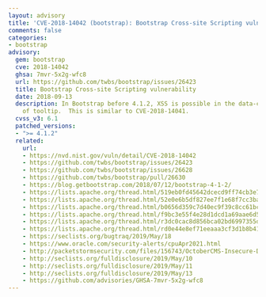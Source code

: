 ```yaml
---
layout: advisory
title: 'CVE-2018-14042 (bootstrap): Bootstrap Cross-site Scripting vulnerability'
comments: false
categories:
- bootstrap
advisory:
  gem: bootstrap
  cve: 2018-14042
  ghsa: 7mvr-5x2g-wfc8
  url: https://github.com/twbs/bootstrap/issues/26423
  title: Bootstrap Cross-site Scripting vulnerability
  date: 2018-09-13
  description: In Bootstrap before 4.1.2, XSS is possible in the data-container property
    of tooltip.  This is similar to CVE-2018-14041.
  cvss_v3: 6.1
  patched_versions:
  - ">= 4.1.2"
  related:
    url:
    - https://nvd.nist.gov/vuln/detail/CVE-2018-14042
    - https://github.com/twbs/bootstrap/issues/26423
    - https://github.com/twbs/bootstrap/issues/26628
    - https://github.com/twbs/bootstrap/pull/26630
    - https://blog.getbootstrap.com/2018/07/12/bootstrap-4-1-2/
    - https://lists.apache.org/thread.html/519eb0fd45642dcecd9ff74cb3e71c20a4753f7d82e2f07864b5108f@
    - https://lists.apache.org/thread.html/52e0e6b5df827ee7f1e68f7cc3babe61af3b2160f5d74a85469b7b0e@
    - https://lists.apache.org/thread.html/b0656d359c7d40ec9f39c8cc61bca66802ef9a2a12ee199f5b0c1442@
    - https://lists.apache.org/thread.html/f9bc3e55f4e28d1dcd1a69aae6d53e609a758e34d2869b4d798e13cc@
    - https://lists.apache.org/thread.html/r3dc0cac8d856bca02bd6997355d7ff83027dcfc82f8646a29b89b714@
    - https://lists.apache.org/thread.html/rd0e44e8ef71eeaaa3cf3d1b8b41eb25894372e2995ec908ce7624d26@
    - https://seclists.org/bugtraq/2019/May/18
    - https://www.oracle.com/security-alerts/cpuApr2021.html
    - http://packetstormsecurity.com/files/156743/OctoberCMS-Insecure-Dependencies.html
    - http://seclists.org/fulldisclosure/2019/May/10
    - http://seclists.org/fulldisclosure/2019/May/11
    - http://seclists.org/fulldisclosure/2019/May/13
    - https://github.com/advisories/GHSA-7mvr-5x2g-wfc8
---
```

